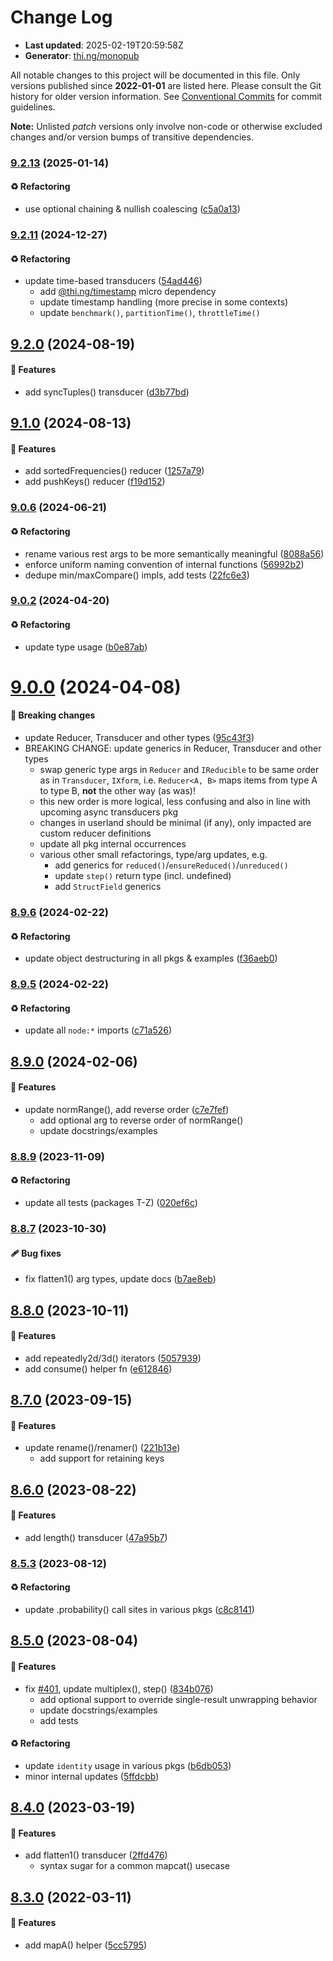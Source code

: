 # Change Log

- **Last updated**: 2025-02-19T20:59:58Z
- **Generator**: [thi.ng/monopub](https://thi.ng/monopub)

All notable changes to this project will be documented in this file.
Only versions published since **2022-01-01** are listed here.
Please consult the Git history for older version information.
See [Conventional Commits](https://conventionalcommits.org/) for commit guidelines.

**Note:** Unlisted _patch_ versions only involve non-code or otherwise excluded changes
and/or version bumps of transitive dependencies.

### [9.2.13](https://github.com/thi-ng/umbrella/tree/@thi.ng/transducers@9.2.13) (2025-01-14)

#### ♻️ Refactoring

- use optional chaining & nullish coalescing ([c5a0a13](https://github.com/thi-ng/umbrella/commit/c5a0a13))

### [9.2.11](https://github.com/thi-ng/umbrella/tree/@thi.ng/transducers@9.2.11) (2024-12-27)

#### ♻️ Refactoring

- update time-based transducers ([54ad446](https://github.com/thi-ng/umbrella/commit/54ad446))
  - add [@thi.ng/timestamp](https://github.com/thi-ng/umbrella/tree/main/packages/timestamp) micro dependency
  - update timestamp handling (more precise in some contexts)
  - update `benchmark()`, `partitionTime()`, `throttleTime()`

## [9.2.0](https://github.com/thi-ng/umbrella/tree/@thi.ng/transducers@9.2.0) (2024-08-19)

#### 🚀 Features

- add syncTuples() transducer ([d3b77bd](https://github.com/thi-ng/umbrella/commit/d3b77bd))

## [9.1.0](https://github.com/thi-ng/umbrella/tree/@thi.ng/transducers@9.1.0) (2024-08-13)

#### 🚀 Features

- add sortedFrequencies() reducer ([1257a79](https://github.com/thi-ng/umbrella/commit/1257a79))
- add pushKeys() reducer ([f19d152](https://github.com/thi-ng/umbrella/commit/f19d152))

### [9.0.6](https://github.com/thi-ng/umbrella/tree/@thi.ng/transducers@9.0.6) (2024-06-21)

#### ♻️ Refactoring

- rename various rest args to be more semantically meaningful ([8088a56](https://github.com/thi-ng/umbrella/commit/8088a56))
- enforce uniform naming convention of internal functions ([56992b2](https://github.com/thi-ng/umbrella/commit/56992b2))
- dedupe min/maxCompare() impls, add tests ([22fc6e3](https://github.com/thi-ng/umbrella/commit/22fc6e3))

### [9.0.2](https://github.com/thi-ng/umbrella/tree/@thi.ng/transducers@9.0.2) (2024-04-20)

#### ♻️ Refactoring

- update type usage ([b0e87ab](https://github.com/thi-ng/umbrella/commit/b0e87ab))

# [9.0.0](https://github.com/thi-ng/umbrella/tree/@thi.ng/transducers@9.0.0) (2024-04-08)

#### 🛑 Breaking changes

- update Reducer, Transducer and other types ([95c43f3](https://github.com/thi-ng/umbrella/commit/95c43f3))
- BREAKING CHANGE: update generics in Reducer, Transducer and other types
  - swap generic type args in `Reducer` and `IReducible` to be same order as in `Transducer`, `IXform`,
    i.e. `Reducer<A, B>` maps items from type A to type B, **not** the other way (as was)!
  - this new order is more logical, less confusing and also in line with upcoming async transducers pkg
  - changes in userland should be minimal (if any), only impacted are custom reducer definitions
  - update all pkg internal occurrences
  - various other small refactorings, type/arg updates, e.g.
    - add generics for `reduced()`/`ensureReduced()`/`unreduced()`
    - update `step()` return type (incl. undefined)
    - add `StructField` generics

### [8.9.6](https://github.com/thi-ng/umbrella/tree/@thi.ng/transducers@8.9.6) (2024-02-22)

#### ♻️ Refactoring

- update object destructuring in all pkgs & examples ([f36aeb0](https://github.com/thi-ng/umbrella/commit/f36aeb0))

### [8.9.5](https://github.com/thi-ng/umbrella/tree/@thi.ng/transducers@8.9.5) (2024-02-22)

#### ♻️ Refactoring

- update all `node:*` imports ([c71a526](https://github.com/thi-ng/umbrella/commit/c71a526))

## [8.9.0](https://github.com/thi-ng/umbrella/tree/@thi.ng/transducers@8.9.0) (2024-02-06)

#### 🚀 Features

- update normRange(), add reverse order ([c7e7fef](https://github.com/thi-ng/umbrella/commit/c7e7fef))
  - add optional arg to reverse order of normRange()
  - update docstrings/examples

### [8.8.9](https://github.com/thi-ng/umbrella/tree/@thi.ng/transducers@8.8.9) (2023-11-09)

#### ♻️ Refactoring

- update all tests (packages T-Z) ([020ef6c](https://github.com/thi-ng/umbrella/commit/020ef6c))

### [8.8.7](https://github.com/thi-ng/umbrella/tree/@thi.ng/transducers@8.8.7) (2023-10-30)

#### 🩹 Bug fixes

- fix flatten1() arg types, update docs ([b7ae8eb](https://github.com/thi-ng/umbrella/commit/b7ae8eb))

## [8.8.0](https://github.com/thi-ng/umbrella/tree/@thi.ng/transducers@8.8.0) (2023-10-11)

#### 🚀 Features

- add repeatedly2d/3d() iterators ([5057939](https://github.com/thi-ng/umbrella/commit/5057939))
- add consume() helper fn ([e612846](https://github.com/thi-ng/umbrella/commit/e612846))

## [8.7.0](https://github.com/thi-ng/umbrella/tree/@thi.ng/transducers@8.7.0) (2023-09-15)

#### 🚀 Features

- update rename()/renamer() ([221b13e](https://github.com/thi-ng/umbrella/commit/221b13e))
  - add support for retaining keys

## [8.6.0](https://github.com/thi-ng/umbrella/tree/@thi.ng/transducers@8.6.0) (2023-08-22)

#### 🚀 Features

- add length() transducer ([47a95b7](https://github.com/thi-ng/umbrella/commit/47a95b7))

### [8.5.3](https://github.com/thi-ng/umbrella/tree/@thi.ng/transducers@8.5.3) (2023-08-12)

#### ♻️ Refactoring

- update .probability() call sites in various pkgs ([c8c8141](https://github.com/thi-ng/umbrella/commit/c8c8141))

## [8.5.0](https://github.com/thi-ng/umbrella/tree/@thi.ng/transducers@8.5.0) (2023-08-04)

#### 🚀 Features

- fix [#401](https://github.com/thi-ng/umbrella/issues/401), update multiplex(), step() ([834b076](https://github.com/thi-ng/umbrella/commit/834b076))
  - add optional support to override single-result unwrapping behavior
  - update docstrings/examples
  - add tests

#### ♻️ Refactoring

- update `identity` usage in various pkgs ([b6db053](https://github.com/thi-ng/umbrella/commit/b6db053))
- minor internal updates ([5ffdcbb](https://github.com/thi-ng/umbrella/commit/5ffdcbb))

## [8.4.0](https://github.com/thi-ng/umbrella/tree/@thi.ng/transducers@8.4.0) (2023-03-19)

#### 🚀 Features

- add flatten1() transducer ([2ffd476](https://github.com/thi-ng/umbrella/commit/2ffd476))
  - syntax sugar for a common mapcat() usecase

## [8.3.0](https://github.com/thi-ng/umbrella/tree/@thi.ng/transducers@8.3.0) (2022-03-11)

#### 🚀 Features

- add mapA() helper ([5cc5795](https://github.com/thi-ng/umbrella/commit/5cc5795))
